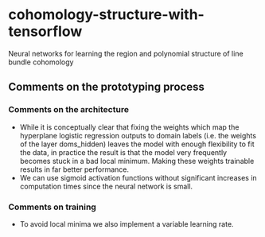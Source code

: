 # cohomology-structure-with-tensorflow
Neural networks for learning the region and polynomial structure of line bundle cohomology

## Comments on the prototyping process

### Comments on the architecture

* While it is conceptually clear that fixing the weights which map the hyperplane logistic regression outputs to domain labels (i.e. the weights of the layer doms_hidden) leaves the model with enough flexibility to fit the data, in practice the result is that the model very frequently becomes stuck in a bad local minimum. Making these weights trainable results in far better performance.
* We can use sigmoid activation functions without significant increases in computation times since the neural network is small.

### Comments on training
*  To avoid local minima we also implement a variable learning rate.
